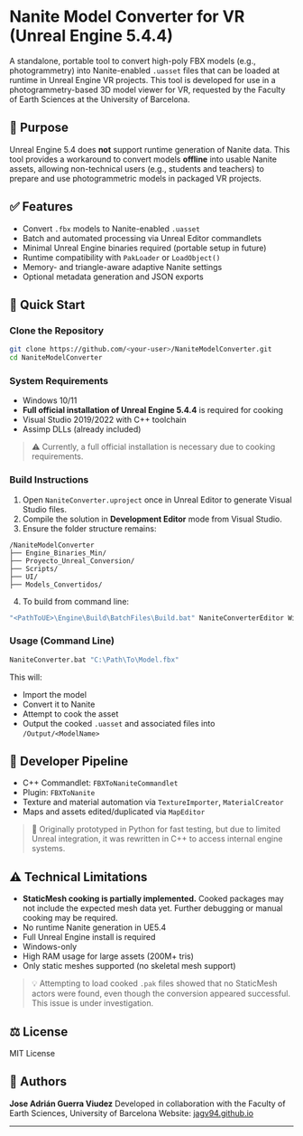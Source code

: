 # Nanite Model Converter for VR (Unreal Engine 5.4.4)

A standalone, portable tool to convert high-poly FBX models (e.g., photogrammetry) into Nanite-enabled `.uasset` files that can be loaded at runtime in Unreal Engine VR projects. This tool is developed for use in a photogrammetry-based 3D model viewer for VR, requested by the Faculty of Earth Sciences at the University of Barcelona.

## 🌟 Purpose

Unreal Engine 5.4 does **not** support runtime generation of Nanite data. This tool provides a workaround to convert models **offline** into usable Nanite assets, allowing non-technical users (e.g., students and teachers) to prepare and use photogrammetric models in packaged VR projects.

## ✅ Features

* Convert `.fbx` models to Nanite-enabled `.uasset`
* Batch and automated processing via Unreal Editor commandlets
* Minimal Unreal Engine binaries required (portable setup in future)
* Runtime compatibility with `PakLoader` or `LoadObject()`
* Memory- and triangle-aware adaptive Nanite settings
* Optional metadata generation and JSON exports

## 🚀 Quick Start

### Clone the Repository

```bash
git clone https://github.com/<your-user>/NaniteModelConverter.git
cd NaniteModelConverter
```

### System Requirements

* Windows 10/11
* **Full official installation of Unreal Engine 5.4.4** is required for cooking
* Visual Studio 2019/2022 with C++ toolchain
* Assimp DLLs (already included)

> ⚠️ Currently, a full official installation is necessary due to cooking requirements.

### Build Instructions

1. Open `NaniteConverter.uproject` once in Unreal Editor to generate Visual Studio files.
2. Compile the solution in **Development Editor** mode from Visual Studio.
3. Ensure the folder structure remains:

```
/NaniteModelConverter
├── Engine_Binaries_Min/
├── Proyecto_Unreal_Conversion/
├── Scripts/
├── UI/
├── Models_Convertidos/
```

4. To build from command line:

```bash
"<PathToUE>\Engine\Build\BatchFiles\Build.bat" NaniteConverterEditor Win64 Development -project="<full_path>/NaniteConverter.uproject"
```

### Usage (Command Line)

```bash
NaniteConverter.bat "C:\Path\To\Model.fbx"
```

This will:

* Import the model
* Convert it to Nanite
* Attempt to cook the asset
* Output the cooked `.uasset` and associated files into `/Output/<ModelName>`

## 🔧 Developer Pipeline

* C++ Commandlet: `FBXToNaniteCommandlet`
* Plugin: `FBXToNanite`
* Texture and material automation via `TextureImporter`, `MaterialCreator`
* Maps and assets edited/duplicated via `MapEditor`

> 🧪 Originally prototyped in Python for fast testing, but due to limited Unreal integration, it was rewritten in C++ to access internal engine systems.

## ⚠️ Technical Limitations

* **StaticMesh cooking is partially implemented.** Cooked packages may not include the expected mesh data yet. Further debugging or manual cooking may be required.
* No runtime Nanite generation in UE5.4
* Full Unreal Engine install is required
* Windows-only
* High RAM usage for large assets (200M+ tris)
* Only static meshes supported (no skeletal mesh support)

> 💡 Attempting to load cooked `.pak` files showed that no StaticMesh actors were found, even though the conversion appeared successful. This issue is under investigation.

## ⚖️ License

MIT License

## 🤖 Authors

**Jose Adrián Guerra Viudez**
Developed in collaboration with the Faculty of Earth Sciences, University of Barcelona
Website: [jagv94.github.io](https://jagv94.github.io/index.html)

---
